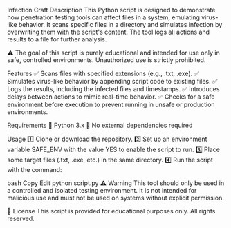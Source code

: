 Infection Craft
Description
This Python script is designed to demonstrate how penetration testing tools can affect files in a system, emulating virus-like behavior. It scans specific files in a directory and simulates infection by overwriting them with the script's content. The tool logs all actions and results to a file for further analysis.

⚠ The goal of this script is purely educational and intended for use only in safe, controlled environments. Unauthorized use is strictly prohibited.

Features
✅ Scans files with specified extensions (e.g., .txt, .exe).
✅ Simulates virus-like behavior by appending script code to existing files.
✅ Logs the results, including the infected files and timestamps.
✅ Introduces delays between actions to mimic real-time behavior.
✅ Checks for a safe environment before execution to prevent running in unsafe or production environments.

Requirements
🔹 Python 3.x
🔹 No external dependencies required

Usage
1️⃣ Clone or download the repository.
2️⃣ Set up an environment variable SAFE_ENV with the value YES to enable the script to run.
3️⃣ Place some target files (.txt, .exe, etc.) in the same directory.
4️⃣ Run the script with the command:

bash
Copy
Edit
python script.py
⚠ Warning
This tool should only be used in a controlled and isolated testing environment. It is not intended for malicious use and must not be used on systems without explicit permission.

📜 License
This script is provided for educational purposes only. All rights reserved.

